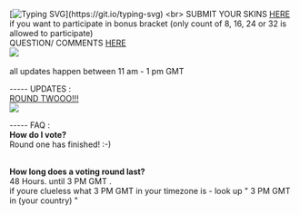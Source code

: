 [![Typing SVG](https://readme-typing-svg.demolab.com/?lines=VOTEEEEEEE=NOWWWWW;HAVE+FUN+&+GOODLUCK!)](https://git.io/typing-svg) <br> 
SUBMIT YOUR SKINS [HERE](https://docs.google.com/forms/d/e/1FAIpQLSfYg2M-jF5qxjHqHiYPSuILCSEBzUweZGftOstJh-6FpEyhIw/viewform) if you want to participate in bonus bracket (only count of 8, 16, 24 or 32 is allowed to participate)  <br> QUESTION/ COMMENTS [HERE](https://ptskinbracket2025.atabook.org/) <br> <img src="https://komarev.com/ghpvc/?username=skinbracket&color=5C5C5C&style=flat-square&label=views&base=0"> <br> <BR> all updates happen between 11 am - 1 pm GMT <br>


 ----- UPDATES : <BR> [ROUND TWOOO!!!](https://surveymars.com/q/inCwjtBs9) <br>
![](https://files.catbox.moe/xpflvf.png) <br>

 ----- FAQ : <br>
**How do I vote?** <br>
Round one has finished! :-) <br> <br>

**How long does a voting round last?** <br>
48 Hours. until 3 PM GMT .<br> if youre clueless what 3 PM GMT in your timezone is - look up " 3 PM GMT in (your country) "
